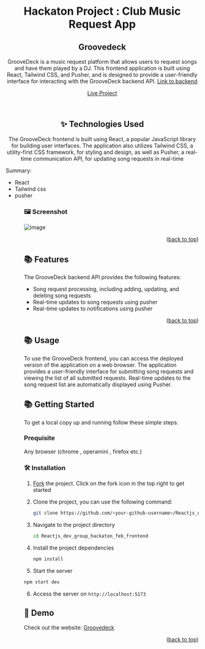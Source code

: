 <div id="top"></div>

<div align="center">
  <h1>Hackaton Project : Club Music Request App </h1>
  <h2>Groovedeck </h2>
  <p>GrooveDeck is a music request platform that allows users to request songs and have them played by a DJ. This frontend application is built using React, Tailwind CSS, and Pusher, and is designed to provide a user-friendly interface for interacting with the GrooveDeck backend API.
 <a href="https://github.com/JC-Coder/Reactjs_dev_group_hackaton_feb_backend">Link to backend </a>
 </p>

  <p  align="center">
    <a href="https://groovedeck.vercel.app">Live Project</a>
  </p>

</div>

<div align="center">
  <br />
<h2> ✨  Technologies Used </h2>
  <p>
    The GrooveDeck frontend is built using React, a popular JavaScript library for building user interfaces. The application also utilizes Tailwind CSS, a utility-first CSS framework, for styling and design, as well as Pusher, a real-time communication API, for updating song requests in real-time
  </p>
</div>

Summary:
<ul>
  <li> React </li>
  <li> Tailwind css </li>
  <li> pusher </li>
<ul>

### 🖼️ Screenshot

  ![image](https://user-images.githubusercontent.com/99423608/221169132-cc2a93ae-fac0-4efd-ba28-bab5bf12ba1e.png)


<p align="right">(<a href="#top">back to top</a>)</p>
  
## 📚 Features 
  The GrooveDeck backend API provides the following features:
<ul>
  <li>Song request processing, including adding, updating, and deleting song requests</li>
  <li>Real-time updates to song requests using pusher</li>
  <li>Real-time updates to notifications using pusher</li>
  </ul>

  
  <p align="right">(<a href="#top">back to top</a>)</p>
  
  
## 📚 Usage 
  
To use the GrooveDeck frontend, you can access the deployed version of the application on a web browser. The application provides a user-friendly interface for submitting song requests and viewing the list of all submitted requests. Real-time updates to the song request list are automatically displayed using Pusher.

## 📚 Getting Started

To get a local copy up and running follow these simple steps.

### Prequisite 
Any browser (chrome , operamini , firefox etc.)

### 🛠️ Installation

1. [Fork](https://github.com/JC-Coder/Reactjs_dev_group_hackaton_feb_frontend/fork) the project. Click on the fork icon in the top right to get started
2. Clone the project, you can use the following command:

   ```bash
   git clone https://github.com/<your-github-username>/Reactjs_dev_group_hackaton_feb_frontend
   ```

3. Navigate to the project directory

   ```bash
   cd Reactjs_dev_group_hackaton_feb_frontend
   ```
4. Install the project dependencies

   ```bash
   npm install
   ```
5. Start the server 
  ```bash
  npm start dev 
  ```
6. Access the server on `http://localhost:5173`

## 🎨 Demo

Check out the website: [Groovedeck](https://groovedeck.vercel.app/)

<p align="right">(<a href="#top">back to top</a>)</p>
